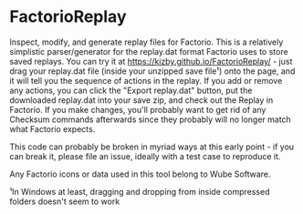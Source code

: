 # FactorioReplay
Inspect, modify, and generate replay files for Factorio. This is a relatively simplistic parser/generator for the replay.dat format Factorio uses to store saved replays. You can try it at https://kizby.github.io/FactorioReplay/ - just drag your replay.dat file (inside your unzipped save file¹) onto the page, and it will tell you the sequence of actions in the replay. If you add or remove any actions, you can click the "Export replay.dat" button, put the downloaded replay.dat into your save zip, and check out the Replay in Factorio. If you make changes, you'll probably want to get rid of any Checksum commands afterwards since they probably will no longer match what Factorio expects.

This code can probably be broken in myriad ways at this early point - if you can break it, please file an issue, ideally with a test case to reproduce it.

Any Factorio icons or data used in this tool belong to Wube Software.

¹In Windows at least, dragging and dropping from inside compressed folders doesn't seem to work
